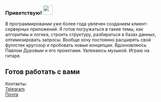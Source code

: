 ### Приветствую! <img src="https://raw.githubusercontent.com/ooanishoo/ooanishoo/master/assets/wave.gif" width="30px">  

В программировании уже более года увлечен созданием клиент-серверных приложений. Я готов погружаться в такие темы, как алгоритмы и логика, строить структуру, разбираться в базах данных, оптимизировать запросы. Вообще хочу постоянно расширять свой фуллстек кругозор и пробовать новые концепции.
Вдохновляюсь Павлом Дуровым и его проектами.
Увлекаюсь музыкой. Играю на гитаре.  


## Готов работать с вами  
Контакты:  
<a href="https://t.me/a_lykasov_inc">Telegram</a>  
<a href="https://saidlykasov@gmail.com">Почта</a>
